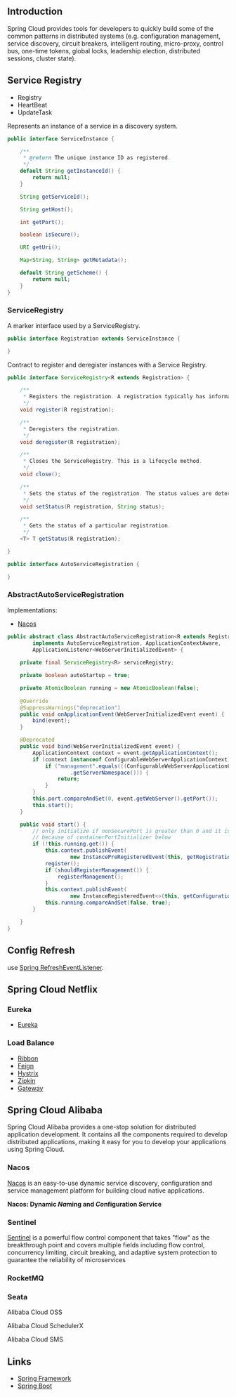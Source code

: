 ## Introduction

Spring Cloud provides tools for developers to quickly build some of the common patterns in distributed systems 
(e.g. configuration management, service discovery, circuit breakers, intelligent routing, micro-proxy, control bus, one-time tokens, global locks, leadership election, distributed sessions, cluster state).

## Service Registry


- Registry
- HeartBeat
- UpdateTask


Represents an instance of a service in a discovery system.
```java
public interface ServiceInstance {

	/**
	 * @return The unique instance ID as registered.
	 */
	default String getInstanceId() {
		return null;
	}

	String getServiceId();

	String getHost();

	int getPort();

	boolean isSecure();

	URI getUri();

	Map<String, String> getMetadata();

	default String getScheme() {
		return null;
	}
}
```



### ServiceRegistry

A marker interface used by a ServiceRegistry.

```java
public interface Registration extends ServiceInstance {

}
```
Contract to register and deregister instances with a Service Registry.
```java
public interface ServiceRegistry<R extends Registration> {

	/**
	 * Registers the registration. A registration typically has information about an instance, such as its hostname and port.
	 */
	void register(R registration);

	/**
	 * Deregisters the registration.
	 */
	void deregister(R registration);

	/**
	 * Closes the ServiceRegistry. This is a lifecycle method.
	 */
	void close();

	/**
	 * Sets the status of the registration. The status values are determined by the individual implementations.
	 */
	void setStatus(R registration, String status);

	/**
	 * Gets the status of a particular registration.
	 */
	<T> T getStatus(R registration);

}
```

```java
public interface AutoServiceRegistration {

}
```

### AbstractAutoServiceRegistration

Implementations:
- [Nacos](/docs/CS/Java/Spring_Cloud/nacos/registry.md)

```java
public abstract class AbstractAutoServiceRegistration<R extends Registration>
        implements AutoServiceRegistration, ApplicationContextAware,
        ApplicationListener<WebServerInitializedEvent> {
    
    private final ServiceRegistry<R> serviceRegistry;

    private boolean autoStartup = true;

    private AtomicBoolean running = new AtomicBoolean(false);
    
    @Override
    @SuppressWarnings("deprecation")
    public void onApplicationEvent(WebServerInitializedEvent event) {
        bind(event);
    }

    @Deprecated
    public void bind(WebServerInitializedEvent event) {
        ApplicationContext context = event.getApplicationContext();
        if (context instanceof ConfigurableWebServerApplicationContext) {
            if ("management".equals(((ConfigurableWebServerApplicationContext) context)
                    .getServerNamespace())) {
                return;
            }
        }
        this.port.compareAndSet(0, event.getWebServer().getPort());
        this.start();
    }

    public void start() {
        // only initialize if nonSecurePort is greater than 0 and it isn't already running
        // because of containerPortInitializer below
        if (!this.running.get()) {
            this.context.publishEvent(
                    new InstancePreRegisteredEvent(this, getRegistration()));
            register();
            if (shouldRegisterManagement()) {
                registerManagement();
            }
            this.context.publishEvent(
                    new InstanceRegisteredEvent<>(this, getConfiguration()));
            this.running.compareAndSet(false, true);
        }

    }
}
```

## Config Refresh


use [Spring RefreshEventListener](/docs/CS/Java/Spring/IoC.md?id=EventListener).


## Spring Cloud Netflix

### Eureka

- [Eureka](/docs/CS/Java/Spring_Cloud/Eureka.md)
  
### Load Balance

- [Ribbon](/docs/CS/Java/Spring_Cloud/Ribbon.md)
- [Feign](/docs/CS/Java/Spring_Cloud/Feign.md)
- [Hystrix](/docs/CS/Java/Spring_Cloud/Hystrix.md)
- [Zipkin](/docs/CS/Java/Spring_Cloud/zipkin.md)
- [Gateway](/docs/CS/Java/Spring_Cloud/gateway.md)


## Spring Cloud Alibaba

Spring Cloud Alibaba provides a one-stop solution for distributed application development.
It contains all the components required to develop distributed applications, making it easy for you to develop your applications using Spring Cloud.

### Nacos

[Nacos](/docs/CS/Java/Spring_Cloud/nacos/Nacos.md) is an easy-to-use dynamic service discovery, configuration and service management platform for building cloud native applications.

**Nacos: Dynamic *Na*ming and *Co*nfiguration *S*ervice**


### Sentinel

[Sentinel](/docs/CS/Java/Spring_Cloud/Sentinel/Sentinel.md) is a powerful flow control component that takes "flow" as the breakthrough point and covers multiple fields including flow control, concurrency limiting, circuit breaking, and adaptive system protection to guarantee the reliability of microservices


### RocketMQ



### Seata




Alibaba Cloud OSS

Alibaba Cloud SchedulerX

Alibaba Cloud SMS


## Links

- [Spring Framework](/docs/CS/Java/Spring/Spring.md)
- [Spring Boot](/docs/CS/Java/Spring_Boot/Spring_Boot.md)
